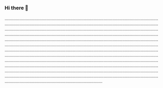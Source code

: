 ### Hi there 👋

...............................................................................................................................................................................................................................................................................................................................................................................................................................................................................................................................................................................................................................................................................................................................................................................................................................................................................................................................................................................................................................................................................................................................................................................................................................................................................................................................................................................................................................................................................................................................................................................................................................